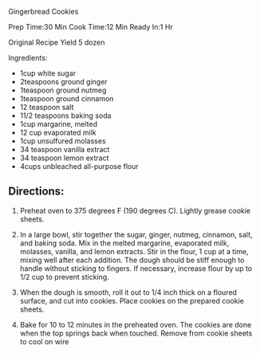 Gingerbread Cookies
 

Prep Time:30 Min
Cook Time:12 Min
Ready In:1 Hr

Original Recipe Yield 5 dozen

Ingredients:

- 1cup white sugar
- 2teaspoons ground ginger
- 1teaspoon ground nutmeg
- 1teaspoon ground cinnamon
- 12 teaspoon salt
- 11/2 teaspoons baking soda
- 1cup margarine, melted
- 12 cup evaporated milk
- 1cup unsulfured molasses
- 34 teaspoon vanilla extract
- 34 teaspoon lemon extract
- 4cups unbleached all-purpose flour 

## Directions:

1) Preheat oven to 375 degrees F (190 degrees C). Lightly grease cookie sheets.
2) In a large bowl, stir together the sugar, ginger, nutmeg, cinnamon, salt, and baking soda. Mix in the melted margarine, evaporated milk, molasses, vanilla, and lemon extracts. Stir in the flour, 1 cup at a time, mixing well after each addition. The dough should be stiff enough to handle without sticking to fingers. If necessary, increase flour by up to 1/2 cup to prevent sticking.

3) When the dough is smooth, roll it out to 1/4 inch thick on a floured surface, and cut into cookies. Place cookies on the prepared cookie sheets.

4) Bake for 10 to 12 minutes in the preheated oven. The cookies are done when the top springs back when touched. Remove from cookie sheets to cool on wire
